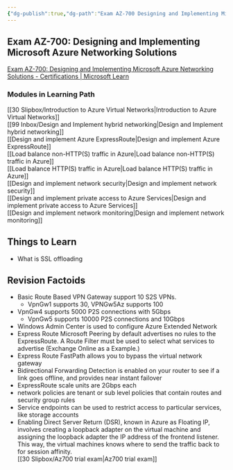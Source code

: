 ```yaml
---
{"dg-publish":true,"dg-path":"Exam AZ-700 Designing and Implementing Microsoft Azure Networking Solutions.md","permalink":"/exam-az-700-designing-and-implementing-microsoft-azure-networking-solutions/","tags":["projects"]}
---
```



## Exam AZ-700: Designing and Implementing Microsoft Azure Networking Solutions

[Exam AZ-700: Designing and Implementing Microsoft Azure Networking Solutions - Certifications | Microsoft Learn](https://learn.microsoft.com/en-us/certifications/exams/az-700/)

### Modules in Learning Path

[[30 Slipbox/Introduction to Azure Virtual Networks\|Introduction to Azure Virtual Networks]]  
[[99 Inbox/Design and Implement hybrid networking\|Design and Implement hybrid networking]]  
[[Design and implement Azure ExpressRoute\|Design and implement Azure ExpressRoute]]  
[[Load balance non-HTTP(S) traffic in Azure\|Load balance non-HTTP(S) traffic in Azure]]  
[[Load balance HTTP(S) traffic in Azure\|Load balance HTTP(S) traffic in Azure]]  
[[Design and implement network security\|Design and implement network security]]  
[[Design and implement private access to Azure Services\|Design and implement private access to Azure Services]]  
[[Design and implement network monitoring\|Design and implement network monitoring]]

## Things to Learn

- What is SSL offloading

## Revision Factoids

- Basic Route Based VPN Gateway support 10 S2S VPNs.
	- VpnGw1 supports 30, VPNGw5Az supports 100
- VpnGw4 supports 5000 P2S connections with 5Gbps
	- VpnGw5 supports 10000 P2S connections and 10Gbps
- Windows Admin Center is used to configure Azure Extended Network
- Express Route Microsoft Peering by default advertises no rules to the ExpressRoute. A Route Filter must be used to select what services to advertise (Exchange Online as a Example.)
- Express Route FastPath allows you to bypass the virtual network gateway
- Bidirectional Forwarding Detection is enabled on your router to see if a link goes offline, and provides near instant failover
- ExpressRoute scale units are 2Gbps each
- network policies are tenant or sub level policies that contain routes and security group rules
- Service endpoints can be used to restrict access to particular services, like storage accounts
- Enabling Direct Server Return (DSR), known in Azure as Floating IP, involves creating a loopback adapter on the virtual machine and assigning the loopback adapter the IP address of the frontend listener. This way, the virtual machines knows where to send the traffic back to for session affinity.  
[[30 Slipbox/Az700 trial exam\|Az700 trial exam]]
